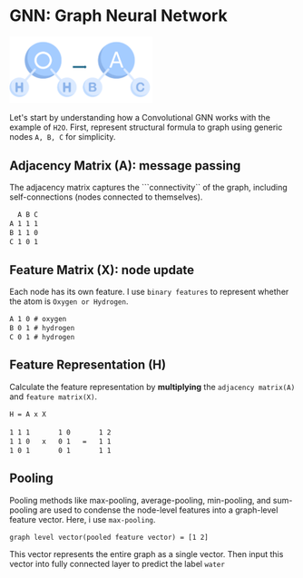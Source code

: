 # GNN: Graph Neural Network

<img src="../asset/neural-network/gnn-h2o.png" width="50%">

Let's start by understanding how a Convolutional GNN works with the example of ```H2O```.
First, represent structural formula to graph using generic nodes ```A, B, C``` for simplicity.

## Adjacency Matrix (A): message passing
The adjacency matrix captures the ```connectivity`` of the graph, including self-connections (nodes connected to themselves).

```
  A B C
A 1 1 1
B 1 1 0
C 1 0 1
```

## Feature Matrix (X): node update
Each node has its own feature. I use ```binary features``` to represent whether the atom is ```Oxygen or Hydrogen```.

```
A 1 0 # oxygen
B 0 1 # hydrogen
C 0 1 # hydrogen
```

## Feature Representation (H)
Calculate the feature representation by **multiplying** the ```adjacency matrix(A)``` and ```feature matrix(X)```.

```
H = A x X

1 1 1       1 0       1 2
1 1 0   x   0 1   =   1 1
1 0 1       0 1       1 1
```

## Pooling
Pooling methods like max-pooling, average-pooling, min-pooling, and sum-pooling are used to condense the node-level features into a graph-level feature vector. Here, i use ```max-pooling```.

```
graph level vector(pooled feature vector) = [1 2]
```

This vector represents the entire graph as a single vector. Then input this vector into fully connected layer to predict the label ```water```
